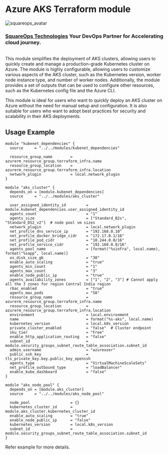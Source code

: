 # Azure AKS Terraform module
![squareops_avatar]

[squareops_avatar]: https://squareops.com/wp-content/uploads/2022/12/squareops-logo.png

### [SquareOps Technologies](https://squareops.com/) Your DevOps Partner for Accelerating cloud journey.
<br>
This module simplifies the deployment of AKS clusters, allowing users to quickly create and manage a production-grade Kubernetes cluster on Azure. The module is highly configurable, allowing users to customize various aspects of the AKS cluster, such as the Kubernetes version, worker node instance type, and number of worker nodes. Additionally, the module provides a set of outputs that can be used to configure other resources, such as the Kubernetes config file and the Azure CLI.

This module is ideal for users who want to quickly deploy an AKS cluster on Azure without the need for manual setup and configuration. It is also suitable for users who want to adopt best practices for security and scalability in their AKS deployments.


## Usage Example

```hcl
module "kubenet_dependencies" {
  source     = "../../modules/kubenet_dependencies"

  resource_group_name        = azurerm_resource_group.terraform_infra.name
  resource_group_location    = azurerm_resource_group.terraform_infra.location
  network_plugin             = local.network_plugin
}

module "aks_cluster" {
  depends_on = [module.kubenet_dependencies]
  source     = "../../modules/aks_cluster"

  user_assigned_identity_id         = module.kubenet_dependencies.user_assigned_identity_id
  agents_count                      = "1"
  agents_size                       = ["Standard_B2s", "Standard_DS2_v2"]  # node pool vm sizes
  network_plugin                    = local.network_plugin
  net_profile_dns_service_ip        = "192.168.0.10"
  net_profile_docker_bridge_cidr    = "172.17.0.1/16"
  net_profile_pod_cidr              = "10.244.0.0/16"
  net_profile_service_cidr          = "192.168.0.0/16"
  agents_pool_name                  = [format("%sinfra", local.name), format("%sapp", local.name)]
  os_disk_size_gb                   = "30"
  enable_auto_scaling               = "true"
  agents_min_count                  = "1"
  agents_max_count                  = "3"
  enable_node_public_ip             = "true"
  agents_availability_zones         = ["1", "2", "3"] # Cannot apply all the 3 zones for region Central India region
  rbac_enabled                      = "true"
  agents_max_pods                   = "58"
  resource_group_name               = azurerm_resource_group.terraform_infra.name
  resource_group_location           = azurerm_resource_group.terraform_infra.location
  environment                       = local.environment
  name                              = format("%s-aks", local.name)
  kubernetes_version                = local.k8s_version
  private_cluster_enabled           = "false"  # Cluster endpoint
  sku_tier                          = "Free"
  enable_http_application_routing   = "false"
  subnet_id                         = module.security_groups_subnet_route_table_association.subnet_id
  admin_username                    = "azureuser"
  public_ssh_key                    = tls_private_key.key.public_key_openssh
  agents_type                       = "VirtualMachineScaleSets"
  net_profile_outbound_type         = "loadBalancer"
  enable_kube_dashboard             = "false"
}

module "aks_node_pool" {
  depends_on = [module.aks_cluster]
  source     = "../../modules/aks_node_pool"

  node_pool                  = {}
  kubernetes_cluster_id      = module.aks_cluster.kubernetes_cluster_id
  enable_auto_scaling        = "true"
  enable_node_public_ip      = "false"
  kubernetes_version         = local.k8s_version
  subnet_id                  = module.security_groups_subnet_route_table_association.subnet_id
}
```

Refer example for more details.
